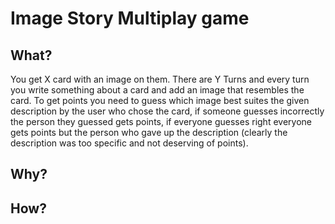 # Image Story Multiplay game

## What?

You get X card with an image on them. There are Y Turns and every turn you write something about a card and add an image that resembles the card.
To get points you need to guess which image best suites the given description by the user who chose the card, if someone guesses incorrectly the person they guessed gets points, if everyone guesses right everyone gets points but the person who gave up the description (clearly the description was too specific and not deserving of points).

## Why?

## How?
